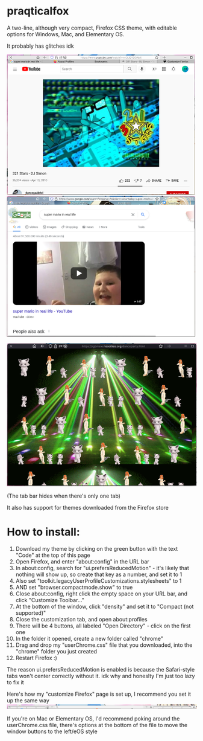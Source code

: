 # praqticalfox
A two-line, although very compact, Firefox CSS theme, with editable options for Windows, Mac, and Elementary OS.

It probably has glitches idk

<img src="preview1.png" width=500px> <img src="preview2.png" width=500px>

<img src="preview 3.png" width=600px>

(The tab bar hides when there's only one tab)

It also has support for themes downloaded from the Firefox store



# How to install:
1) Download my theme by clicking on the green button with the text "Code" at the top of this page
2) Open Firefox, and enter "about:config" in the URL bar
3) In about:config, search for "ui.prefersReducedMotion" - it's likely that nothing will show up, so create that key as a number, and set it to 1
4) Also set "toolkit.legacyUserProfileCustomizations.stylesheets" to 1
5) AND set "browser.compactmode.show" to true
6) Close about:config, right click the empty space on your URL bar, and click "Customize Toolbar..."
7) At the bottom of the window, click "density" and set it to "Compact (not supported)"
8) Close the customization tab, and open about:profiles
9) There will be 4 buttons, all labeled "Open Directory" - click on the first one
10) In the folder it opened, create a new folder called "chrome"
11) Drag and drop my "userChrome.css" file that you downloaded, into the "chrome" folder you just created
12) Restart Firefox :)

The reason ui.prefersReducedMotion is enabled is because the Safari-style tabs won't center correctly without it. idk why and honeslty I'm just too lazy to fix it

Here's how my "customize Firefox" page is set up, I recommend you set it up the same way
<img src="layout.png">

If you're on Mac or Elementary OS, I'd recommend poking around the userChrome.css file, there's options at the bottom of the file to move the window buttons to the left/eOS style
